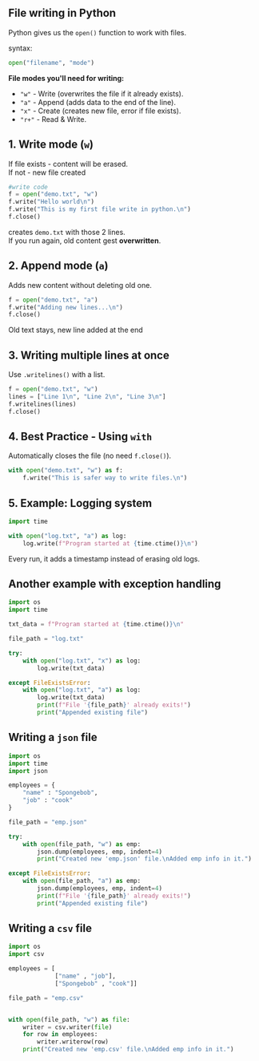 ## **File writing in Python**

Python gives us the ```open()``` function to work with files.  

syntax:
```python
open("filename", "mode")
```
**File modes you'll need for writing:**  
- ```"w"``` - Write (overwrites the file if it already exists).
- ```"a"``` - Append (adds data to the end of the line).
- ```"x"``` - Create (creates new file, error if file exists).
- ```"r+"``` - Read & Write.

## **1. Write mode (```w```)**  
If file exists - content will be erased.  
If not - new file created
```python
#write code
f = open("demo.txt", "w")
f.write("Hello world\n")
f.write("This is my first file write in python.\n")
f.close()
```
creates ```demo.txt``` with those 2 lines.  
If you run again, old content gest **overwritten**.

## **2. Append mode (```a```)**  
Adds new content without deleting old one.  
```python
f = open("demo.txt", "a")
f.write("Adding new lines...\n")
f.close()
```
Old text stays, new line added at the end  

## **3. Writing multiple lines at once**  
Use ```.writelines()``` with a list.
```python
f = open("demo.txt", "w")
lines = ["Line 1\n", "Line 2\n", "Line 3\n"]
f.writelines(lines)
f.close()
```

## **4. Best Practice - Using `with`**  
Automatically closes the file (no need ```f.close()```).
```python
with open("demo.txt", "w") as f:
    f.write("This is safer way to write files.\n")
```

## **5. Example: Logging system**
```python
import time

with open("log.txt", "a") as log:
    log.write(f"Program started at {time.ctime()}\n")
```
Every run, it adds a timestamp instead of erasing old logs.

## **Another example with exception handling**
```python
import os
import time

txt_data = f"Program started at {time.ctime()}\n"

file_path = "log.txt"

try:
    with open("log.txt", "x") as log:
        log.write(txt_data)

except FileExistsError:
    with open("log.txt", "a") as log:
        log.write(txt_data)
        print(f"File '{file_path}' already exits!")
        print("Appended existing file")
```
## **Writing a `json` file**
```python
import os
import time
import json

employees = {
    "name" : "Spongebob",
    "job" : "cook"
}

file_path = "emp.json"

try:
    with open(file_path, "w") as emp:
        json.dump(employees, emp, indent=4)
        print("Created new 'emp.json' file.\nAdded emp info in it.")

except FileExistsError:
    with open(file_path, "a") as emp:
        json.dump(employees, emp, indent=4)
        print(f"File '{file_path}' already exits!")
        print("Appended existing file")
```

## **Writing a `csv` file**
```python
import os
import csv

employees = [
             ["name" , "job"],
             ["Spongebob" , "cook"]]

file_path = "emp.csv"


with open(file_path, "w") as file:
    writer = csv.writer(file)
    for row in employees:
        writer.writerow(row)
    print("Created new 'emp.csv' file.\nAdded emp info in it.")

```
